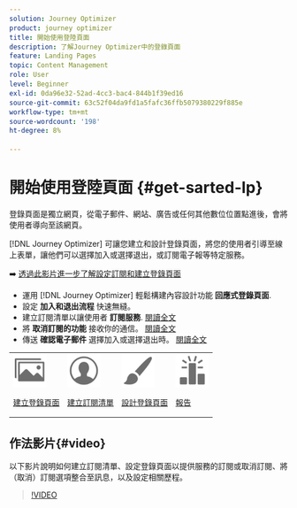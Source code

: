 ```yaml
---
solution: Journey Optimizer
product: journey optimizer
title: 開始使用登陸頁面
description: 了解Journey Optimizer中的登錄頁面
feature: Landing Pages
topic: Content Management
role: User
level: Beginner
exl-id: 0da96e32-52ad-4cc3-bac4-844b1f39ed16
source-git-commit: 63c52f04da9fd1a5fafc36ffb5079380229f885e
workflow-type: tm+mt
source-wordcount: '198'
ht-degree: 8%

---
```


# 開始使用登陸頁面 {#get-sarted-lp}

登錄頁面是獨立網頁，從電子郵件、網站、廣告或任何其他數位位置點進後，會將使用者導向至該網頁。

[!DNL Journey Optimizer] 可讓您建立和設計登錄頁面，將您的使用者引導至線上表單，讓他們可以選擇加入或選擇退出，或訂閱電子報等特定服務。

➡️ [透過此影片進一步了解設定訂閱和建立登錄頁面](#video)

* 運用 [!DNL Journey Optimizer] 輕鬆構建內容設計功能 **回應式登錄頁面**.
* 設定 **加入和退出流程** 快速無縫。
* 建立訂閱清單以讓使用者 **訂閱服務**. [閱讀全文](lp-use-cases.md#subscription-to-a-service)
* 將 **取消訂閱的功能** 接收你的通信。 [閱讀全文](lp-use-cases.md#opt-out)
* 傳送 **確認電子郵件** 選擇加入或選擇退出時。 [閱讀全文](lp-use-cases.md#send-confirmation-email)

<table>
<tr>
<td><img src="../assets/do-not-localize/icon_assets.svg" width="60px"><p><a href="create-lp.md">建立登錄頁面</a></p></td>
<td><img src="../assets/do-not-localize/icon_personalization.svg" width="60px"><p><a href="subscription-list.md">建立訂閱清單</a></p></td>
<td><img src="../assets/do-not-localize/icon_design.svg" width="60px"><p><a href="design-lp.md">設計登錄頁面</a></p></td>
<td><img src="../assets/do-not-localize/monitor.svg" width="60px"><p><a href="../reports/lp-report-live.md">報告</a></p></td>
</tr>
</table>

## 作法影片{#video}

以下影片說明如何建立訂閱清單、設定登錄頁面以提供服務的訂閱或取消訂閱、將（取消）訂閱選項整合至訊息，以及設定相關歷程。

>[!VIDEO](https://video.tv.adobe.com/v/341280?quality=12&learn=on)